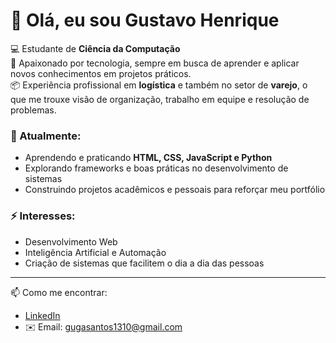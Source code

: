 # 👋 Olá, eu sou Gustavo Henrique  

💻 Estudante de **Ciência da Computação**  
🚀 Apaixonado por tecnologia, sempre em busca de aprender e aplicar novos conhecimentos em projetos práticos.  
📦 Experiência profissional em **logística** e também no setor de **varejo**, o que me trouxe visão de organização, trabalho em equipe e resolução de problemas.  

### 🌱 Atualmente:
- Aprendendo e praticando **HTML, CSS, JavaScript e Python**  
- Explorando frameworks e boas práticas no desenvolvimento de sistemas  
- Construindo projetos acadêmicos e pessoais para reforçar meu portfólio  

### ⚡ Interesses:
- Desenvolvimento Web 
- Inteligência Artificial e Automação  
- Criação de sistemas que facilitem o dia a dia das pessoas  


---

📫 Como me encontrar:  
- [LinkedIn](www.linkedin.com/in/gustavo-henrique-dos-santos-683bb7307
)  
- ✉️ Email: gugasantos1310@gmail.com
